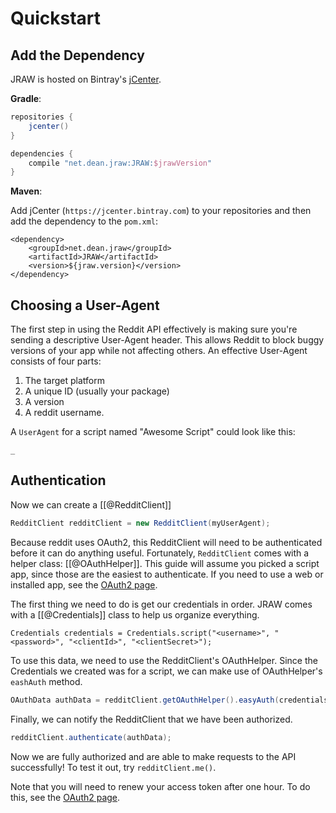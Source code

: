 # Quickstart

## Add the Dependency

JRAW is hosted on Bintray's [jCenter](http://jcenter.bintray.com/net/dean/jraw/JRAW/).

**Gradle**:

```groovy
repositories {
    jcenter()
}

dependencies {
    compile "net.dean.jraw:JRAW:$jrawVersion"
}
```

**Maven**:

Add jCenter (`https://jcenter.bintray.com`) to your repositories and then add the dependency to the `pom.xml`:

```xml|escapeHtml
<dependency>
    <groupId>net.dean.jraw</groupId>
    <artifactId>JRAW</artifactId>
    <version>${jraw.version}</version>
</dependency>
```


## Choosing a User-Agent
The first step in using the Reddit API effectively is making sure you're sending a descriptive User-Agent header. This allows Reddit to block buggy versions of your app while not affecting others. An effective User-Agent consists of four parts:

1. The target platform
2. A unique ID (usually your package)
3. A version
4. A reddit username.

A `UserAgent` for a script named "Awesome Script" could look like this:

```@Quickstart.userAgent
_
```

## Authentication

Now we can create a [[@RedditClient]]

```java
RedditClient redditClient = new RedditClient(myUserAgent);
```

Because reddit uses OAuth2, this RedditClient will need to be authenticated before it can do anything useful. Fortunately, `RedditClient` comes with a helper class: [[@OAuthHelper]]. This guide will assume you picked a script app, since those are the easiest to authenticate. If you need to use a web or installed app, see the [OAuth2 page](https://github.com/thatJavaNerd/JRAW/wiki/OAuth2).

The first thing we need to do is get our credentials in order. JRAW comes with a [[@Credentials]] class to help us organize everything.

```java|escapeHtml
Credentials credentials = Credentials.script("<username>", "<password>", "<clientId>", "<clientSecret>");
```

To use this data, we need to use the RedditClient's OAuthHelper. Since the Credentials we created was for a script, we can make use of OAuthHelper's `eashAuth` method.

```java
OAuthData authData = redditClient.getOAuthHelper().easyAuth(credentials);
```

Finally, we can notify the RedditClient that we have been authorized.

```java
redditClient.authenticate(authData);
```

Now we are fully authorized and are able to make requests to the API successfully! To test it out, try `redditClient.me()`.

Note that you will need to renew your access token after one hour. To do this, see the [OAuth2 page](https://github.com/thatJavaNerd/JRAW/wiki/OAuth2).
